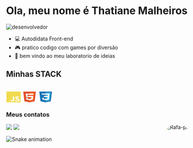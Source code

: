 # Ola, meu nome é Thatiane Malheiros
![desenvolvedor](https://res.cloudinary.com/practicaldev/image/fetch/s--YbKj6uRx--/c_limit%2Cf_auto%2Cfl_progressive%2Cq_auto%2Cw_880/https://thepracticaldev.s3.amazonaws.com/i/v4659zugeywweiog60dr.jpg)

 - 💻 Autodidata Front-end  
 - 🎮 pratico codigo com games por diversão 
 - 💚 bem vindo ao meu laboratorio de ideias 
 
## Minhas STACK
   <div style="display: inline_block"><br>
<img align="center" alt="Thati-Js" height="30" width="40" src="https://raw.githubusercontent.com/devicons/devicon/master/icons/javascript/javascript-plain.svg">
<img align="center" alt="Thati-HTML" height="30" width="40" src="https://raw.githubusercontent.com/devicons/devicon/master/icons/html5/html5-original.svg">
<img align="center" alt="Thati-CSS" height="30" width="40" src="https://raw.githubusercontent.com/devicons/devicon/master/icons/css3/css3-original.svg">
 
### Meus contatos
 <a href = "mailto:thatianeormindo@gmail.com"><img src="https://img.shields.io/badge/-Gmail-%23333?style=for-the-badge&logo=gmail&logoColor=white" target="_blank"></a> <a href="https://www.linkedin.com/in/thatianeormindo/" target="_blank"><img src="https://img.shields.io/badge/-LinkedIn-%230077B5?style=for-the-badge&logo=linkedin&logoColor=white" target="_blank"></a>
<img align="right" alt="Rafa-pic" height="150" style="border-radius:50px;" src="https://share-cdn.picrew.me/shareImg/org/202203/338224_uZmajvLt.png">
</div>
  

  
![Snake animation](https://github.com/thatianeormindo/thatianeormindo/blob/output/github-contribution-grid-snake.svg)
